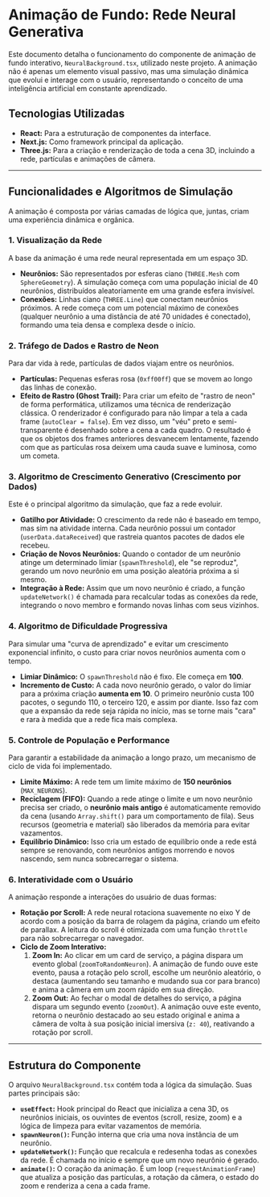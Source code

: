 # Animação de Fundo: Rede Neural Generativa

Este documento detalha o funcionamento do componente de animação de fundo interativo, `NeuralBackground.tsx`, utilizado neste projeto. A animação não é apenas um elemento visual passivo, mas uma simulação dinâmica que evolui e interage com o usuário, representando o conceito de uma inteligência artificial em constante aprendizado.

## Tecnologias Utilizadas

- **React:** Para a estruturação de componentes da interface.
- **Next.js:** Como framework principal da aplicação.
- **Three.js:** Para a criação e renderização de toda a cena 3D, incluindo a rede, partículas e animações de câmera.

---

## Funcionalidades e Algoritmos de Simulação

A animação é composta por várias camadas de lógica que, juntas, criam uma experiência dinâmica e orgânica.

### 1. Visualização da Rede

A base da animação é uma rede neural representada em um espaço 3D.

- **Neurônios:** São representados por esferas ciano (`THREE.Mesh` com `SphereGeometry`). A simulação começa com uma população inicial de 40 neurônios, distribuídos aleatoriamente em uma grande esfera invisível.
- **Conexões:** Linhas ciano (`THREE.Line`) que conectam neurônios próximos. A rede começa com um potencial máximo de conexões (qualquer neurônio a uma distância de até 70 unidades é conectado), formando uma teia densa e complexa desde o início.

### 2. Tráfego de Dados e Rastro de Neon

Para dar vida à rede, partículas de dados viajam entre os neurônios.

- **Partículas:** Pequenas esferas rosa (`0xff00ff`) que se movem ao longo das linhas de conexão.
- **Efeito de Rastro (Ghost Trail):** Para criar um efeito de "rastro de neon" de forma performática, utilizamos uma técnica de renderização clássica. O renderizador é configurado para não limpar a tela a cada frame (`autoClear = false`). Em vez disso, um "véu" preto e semi-transparente é desenhado sobre a cena a cada quadro. O resultado é que os objetos dos frames anteriores desvanecem lentamente, fazendo com que as partículas rosa deixem uma cauda suave e luminosa, como um cometa.

### 3. Algoritmo de Crescimento Generativo (Crescimento por Dados)

Este é o principal algoritmo da simulação, que faz a rede evoluir.

- **Gatilho por Atividade:** O crescimento da rede não é baseado em tempo, mas sim na atividade interna. Cada neurônio possui um contador (`userData.dataReceived`) que rastreia quantos pacotes de dados ele recebeu.
- **Criação de Novos Neurônios:** Quando o contador de um neurônio atinge um determinado limiar (`spawnThreshold`), ele "se reproduz", gerando um novo neurônio em uma posição aleatória próxima a si mesmo.
- **Integração à Rede:** Assim que um novo neurônio é criado, a função `updateNetwork()` é chamada para recalcular todas as conexões da rede, integrando o novo membro e formando novas linhas com seus vizinhos.

### 4. Algoritmo de Dificuldade Progressiva

Para simular uma "curva de aprendizado" e evitar um crescimento exponencial infinito, o custo para criar novos neurônios aumenta com o tempo.

- **Limiar Dinâmico:** O `spawnThreshold` não é fixo. Ele começa em **100**.
- **Incremento de Custo:** A cada novo neurônio gerado, o valor do limiar para a próxima criação **aumenta em 10**. O primeiro neurônio custa 100 pacotes, o segundo 110, o terceiro 120, e assim por diante. Isso faz com que a expansão da rede seja rápida no início, mas se torne mais "cara" e rara à medida que a rede fica mais complexa.

### 5. Controle de População e Performance

Para garantir a estabilidade da animação a longo prazo, um mecanismo de ciclo de vida foi implementado.

- **Limite Máximo:** A rede tem um limite máximo de **150 neurônios** (`MAX_NEURONS`).
- **Reciclagem (FIFO):** Quando a rede atinge o limite e um novo neurônio precisa ser criado, o **neurônio mais antigo** é automaticamente removido da cena (usando `Array.shift()` para um comportamento de fila). Seus recursos (geometria e material) são liberados da memória para evitar vazamentos.
- **Equilíbrio Dinâmico:** Isso cria um estado de equilíbrio onde a rede está sempre se renovando, com neurônios antigos morrendo e novos nascendo, sem nunca sobrecarregar o sistema.

### 6. Interatividade com o Usuário

A animação responde a interações do usuário de duas formas:

- **Rotação por Scroll:** A rede neural rotaciona suavemente no eixo Y de acordo com a posição da barra de rolagem da página, criando um efeito de parallax. A leitura do scroll é otimizada com uma função `throttle` para não sobrecarregar o navegador.
- **Ciclo de Zoom Interativo:**
  1. **Zoom In:** Ao clicar em um card de serviço, a página dispara um evento global (`zoomToRandomNeuron`). A animação de fundo ouve este evento, pausa a rotação pelo scroll, escolhe um neurônio aleatório, o destaca (aumentando seu tamanho e mudando sua cor para branco) e anima a câmera em um zoom rápido em sua direção.
  2. **Zoom Out:** Ao fechar o modal de detalhes do serviço, a página dispara um segundo evento (`zoomOut`). A animação ouve este evento, retorna o neurônio destacado ao seu estado original e anima a câmera de volta à sua posição inicial imersiva (`z: 40`), reativando a rotação por scroll.

---

## Estrutura do Componente

O arquivo `NeuralBackground.tsx` contém toda a lógica da simulação. Suas partes principais são:

- **`useEffect`:** Hook principal do React que inicializa a cena 3D, os neurônios iniciais, os ouvintes de eventos (scroll, resize, zoom) e a lógica de limpeza para evitar vazamentos de memória.
- **`spawnNeuron()`:** Função interna que cria uma nova instância de um neurônio.
- **`updateNetwork()`:** Função que recalcula e redesenha todas as conexões da rede. É chamada no início e sempre que um novo neurônio é gerado.
- **`animate()`:** O coração da animação. É um loop (`requestAnimationFrame`) que atualiza a posição das partículas, a rotação da câmera, o estado do zoom e renderiza a cena a cada frame.